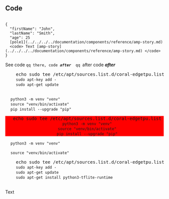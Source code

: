 ## Code

```

{
  "firstName": "John",
  "lastName": "Smith",
  "age": 25
  [pole1](../../../../documentation/components/reference/amp-story.md)
  <code> Text [amp-story](../../../../documentation/components/reference/amp-story.md) </code>
}

```

See code <code>qq there, code <b><em>after </em></b> qq </code>after code <b><em>after </em></b>

<div data-md-type=\"block_html\">
  <pre>
    echo sudo tee /etc/apt/sources.list.d/coral-edgetpu.list
    <code>sudo apt-key add -</code>
    <code>sudo apt-get update</code>
  </pre>
</div>

<pre class="prettyprint lang-bsh">
  <code class="devsite-terminal">python3 -m venv "venv"</code>
  <code class="devsite-terminal">source "venv/bin/activate"</code>
  <code class="devsite-terminal tfo-terminal-venv">pip install --upgrade "pip"</code>
</pre>

<pre class="prettyprint lang-bsh" style="text-align: center; background-color: red;">
  echo sudo tee /etc/apt/sources.list.d/coral-edgetpu.list
  <code class="devsite-terminal">python3 -m venv "venv"</code>
  <code class="devsite-terminal">source "venv/bin/activate"</code>
  <code class="devsite-terminal tfo-terminal-venv">pip install --upgrade "pip"</code>
</pre>

<pre class="prettyprint lang-bsh">
  <code class="devsite-terminal">python3 -m venv "venv"</code>
</pre>

<pre class="prettyprint lang-bsh">
  <code class="devsite-terminal">source "venv/bin/activate"</code>
</pre>

<div data-md-type="block_html">
  <pre class="devsite-terminal">
    echo sudo tee /etc/apt/sources.list.d/coral-edgetpu.list
    <code class="devsite-terminal">sudo apt-key add -</code>
    <code class="devsite-terminal">sudo apt-get update</code>
    <code class="devsite-terminal">sudo apt-get install python3-tflite-runtime</code>
  </pre>
</div>

Text
